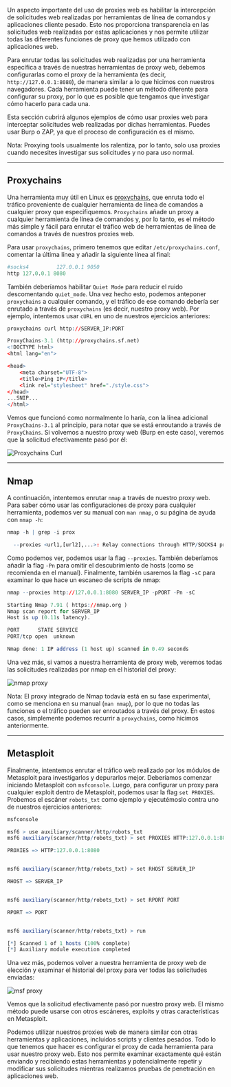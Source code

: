 Un aspecto importante del uso de proxies web es habilitar la intercepción de solicitudes web realizadas por herramientas de línea de comandos y aplicaciones cliente pesado. Esto nos proporciona transparencia en las solicitudes web realizadas por estas aplicaciones y nos permite utilizar todas las diferentes funciones de proxy que hemos utilizado con aplicaciones web.

Para enrutar todas las solicitudes web realizadas por una herramienta específica a través de nuestras herramientas de proxy web, debemos configurarlas como el proxy de la herramienta (es decir, `http://127.0.0.1:8080`), de manera similar a lo que hicimos con nuestros navegadores. Cada herramienta puede tener un método diferente para configurar su proxy, por lo que es posible que tengamos que investigar cómo hacerlo para cada una.

Esta sección cubrirá algunos ejemplos de cómo usar proxies web para interceptar solicitudes web realizadas por dichas herramientas. Puedes usar Burp o ZAP, ya que el proceso de configuración es el mismo.

Nota: Proxying tools usualmente los ralentiza, por lo tanto, solo usa proxies cuando necesites investigar sus solicitudes y no para uso normal.

---

## Proxychains

Una herramienta muy útil en Linux es [proxychains](https://github.com/haad/proxychains), que enruta todo el tráfico proveniente de cualquier herramienta de línea de comandos a cualquier proxy que especifiquemos. `Proxychains` añade un proxy a cualquier herramienta de línea de comandos y, por lo tanto, es el método más simple y fácil para enrutar el tráfico web de herramientas de línea de comandos a través de nuestros proxies web.

Para usar `proxychains`, primero tenemos que editar `/etc/proxychains.conf`, comentar la última línea y añadir la siguiente línea al final:

```r
#socks4         127.0.0.1 9050
http 127.0.0.1 8080
```

También deberíamos habilitar `Quiet Mode` para reducir el ruido descomentando `quiet_mode`. Una vez hecho esto, podemos anteponer `proxychains` a cualquier comando, y el tráfico de ese comando debería ser enrutado a través de `proxychains` (es decir, nuestro proxy web). Por ejemplo, intentemos usar `cURL` en uno de nuestros ejercicios anteriores:

```r
proxychains curl http://SERVER_IP:PORT

ProxyChains-3.1 (http://proxychains.sf.net)
<!DOCTYPE html>
<html lang="en">

<head>
    <meta charset="UTF-8">
    <title>Ping IP</title>
    <link rel="stylesheet" href="./style.css">
</head>
...SNIP...
</html>    
```

Vemos que funcionó como normalmente lo haría, con la línea adicional `ProxyChains-3.1` al principio, para notar que se está enroutando a través de `ProxyChains`. Si volvemos a nuestro proxy web (Burp en este caso), veremos que la solicitud efectivamente pasó por él:

![Proxychains Curl](https://academy.hackthebox.com/storage/modules/110/proxying_proxychains_curl.jpg)

---

## Nmap

A continuación, intentemos enrutar `nmap` a través de nuestro proxy web. Para saber cómo usar las configuraciones de proxy para cualquier herramienta, podemos ver su manual con `man nmap`, o su página de ayuda con `nmap -h`:

```r
nmap -h | grep -i prox

  --proxies <url1,[url2],...>: Relay connections through HTTP/SOCKS4 proxies
```

Como podemos ver, podemos usar la flag `--proxies`. También deberíamos añadir la flag `-Pn` para omitir el descubrimiento de hosts (como se recomienda en el manual). Finalmente, también usaremos la flag `-sC` para examinar lo que hace un escaneo de scripts de nmap:

```r
nmap --proxies http://127.0.0.1:8080 SERVER_IP -pPORT -Pn -sC

Starting Nmap 7.91 ( https://nmap.org )
Nmap scan report for SERVER_IP
Host is up (0.11s latency).

PORT      STATE SERVICE
PORT/tcp open  unknown

Nmap done: 1 IP address (1 host up) scanned in 0.49 seconds
```

Una vez más, si vamos a nuestra herramienta de proxy web, veremos todas las solicitudes realizadas por nmap en el historial del proxy:

![nmap proxy](https://academy.hackthebox.com/storage/modules/110/proxying_nmap.jpg)

Nota: El proxy integrado de Nmap todavía está en su fase experimental, como se menciona en su manual (`man nmap`), por lo que no todas las funciones o el tráfico pueden ser enroutados a través del proxy. En estos casos, simplemente podemos recurrir a `proxychains`, como hicimos anteriormente.

---

## Metasploit

Finalmente, intentemos enrutar el tráfico web realizado por los módulos de Metasploit para investigarlos y depurarlos mejor. Deberíamos comenzar iniciando Metasploit con `msfconsole`. Luego, para configurar un proxy para cualquier exploit dentro de Metasploit, podemos usar la flag `set PROXIES`. Probemos el escáner `robots_txt` como ejemplo y ejecutémoslo contra uno de nuestros ejercicios anteriores:

```r
msfconsole

msf6 > use auxiliary/scanner/http/robots_txt
msf6 auxiliary(scanner/http/robots_txt) > set PROXIES HTTP:127.0.0.1:8080

PROXIES => HTTP:127.0.0.1:8080


msf6 auxiliary(scanner/http/robots_txt) > set RHOST SERVER_IP

RHOST => SERVER_IP


msf6 auxiliary(scanner/http/robots_txt) > set RPORT PORT

RPORT => PORT


msf6 auxiliary(scanner/http/robots_txt) > run

[*] Scanned 1 of 1 hosts (100% complete)
[*] Auxiliary module execution completed
```

Una vez más, podemos volver a nuestra herramienta de proxy web de elección y examinar el historial del proxy para ver todas las solicitudes enviadas:

![msf proxy](https://academy.hackthebox.com/storage/modules/110/proxying_msf.jpg)

Vemos que la solicitud efectivamente pasó por nuestro proxy web. El mismo método puede usarse con otros escáneres, exploits y otras características en Metasploit.

Podemos utilizar nuestros proxies web de manera similar con otras herramientas y aplicaciones, incluidos scripts y clientes pesados. Todo lo que tenemos que hacer es configurar el proxy de cada herramienta para usar nuestro proxy web. Esto nos permite examinar exactamente qué están enviando y recibiendo estas herramientas y potencialmente repetir y modificar sus solicitudes mientras realizamos pruebas de penetración en aplicaciones web.